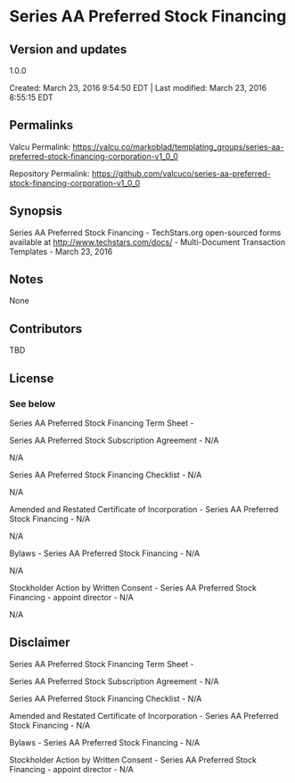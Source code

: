 

# Series AA Preferred Stock Financing

## Version and updates

1.0.0

Created: March 23, 2016  9:54:50 EDT | Last modified: March 23, 2016  8:55:15 EDT

## Permalinks

Valcu Permalink: https://valcu.co/markoblad/templating_groups/series-aa-preferred-stock-financing-corporation-v1_0_0

Repository Permalink: https://github.com/valcuco/series-aa-preferred-stock-financing-corporation-v1_0_0

## Synopsis

Series AA Preferred Stock Financing - TechStars.org open-sourced forms available at http://www.techstars.com/docs/ - Multi-Document Transaction Templates - March 23, 2016

## Notes

None

## Contributors

TBD

## License

### See below


  Series AA Preferred Stock Financing Term Sheet - 

  

  Series AA Preferred Stock Subscription Agreement - N/A

  N/A

  Series AA Preferred Stock Financing Checklist - N/A

  N/A

  Amended and Restated Certificate of Incorporation - Series AA Preferred Stock Financing - N/A

  N/A

  Bylaws - Series AA Preferred Stock Financing - N/A

  N/A

  Stockholder Action by Written Consent - Series AA Preferred Stock Financing - appoint director - N/A

  N/A


## Disclaimer


  Series AA Preferred Stock Financing Term Sheet - 

  Series AA Preferred Stock Subscription Agreement - N/A

  Series AA Preferred Stock Financing Checklist - N/A

  Amended and Restated Certificate of Incorporation - Series AA Preferred Stock Financing - N/A

  Bylaws - Series AA Preferred Stock Financing - N/A

  Stockholder Action by Written Consent - Series AA Preferred Stock Financing - appoint director - N/A
